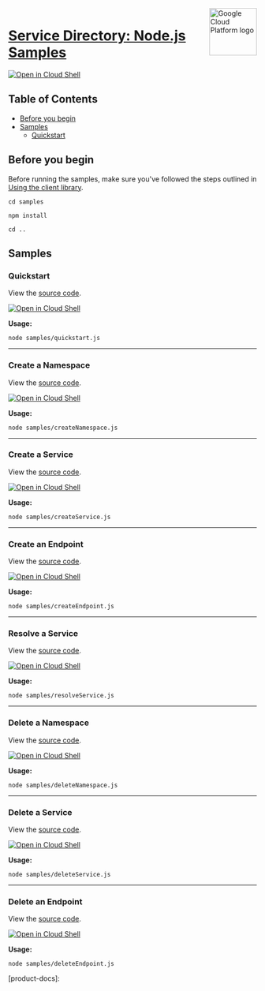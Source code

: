 [//]: # "This README.md file is auto-generated, all changes to this file will be lost."
[//]: # "To regenerate it, use `python -m synthtool`."

<img src="https://avatars2.githubusercontent.com/u/2810941?v=3&s=96" alt="Google Cloud Platform logo" title="Google Cloud Platform" align="right" height="96" width="96"/>

# [Service Directory: Node.js Samples](https://github.com/googleapis/nodejs-service-directory)

[![Open in Cloud Shell][shell_img]][shell_link]

## Table of Contents

*   [Before you begin](#before-you-begin)
*   [Samples](#samples)
    *   [Quickstart](#quickstart)

## Before you begin

Before running the samples, make sure you've followed the steps outlined in
[Using the client library](https://github.com/googleapis/nodejs-service-directory#using-the-client-library).

`cd samples`

`npm install`

`cd ..`

## Samples

### Quickstart

View the
[source code](https://github.com/googleapis/nodejs-service-directory/blob/master/samples/quickstart.js).

[![Open in Cloud Shell][shell_img]](https://console.cloud.google.com/cloudshell/open?git_repo=https://github.com/googleapis/nodejs-service-directory&page=editor&open_in_editor=samples/quickstart.js,samples/README.md)

__Usage:__

`node samples/quickstart.js`

--------------------------------------------------------------------------------

### Create a Namespace

View the
[source code](https://github.com/googleapis/nodejs-service-directory/blob/master/samples/createNamespace.js).

[![Open in Cloud Shell][shell_img]](https://console.cloud.google.com/cloudshell/open?git_repo=https://github.com/googleapis/nodejs-service-directory&page=editor&open_in_editor=samples/createNamespace.js,samples/README.md)

__Usage:__

`node samples/createNamespace.js`

--------------------------------------------------------------------------------

### Create a Service

View the
[source code](https://github.com/googleapis/nodejs-service-directory/blob/master/samples/createService.js).

[![Open in Cloud Shell][shell_img]](https://console.cloud.google.com/cloudshell/open?git_repo=https://github.com/googleapis/nodejs-service-directory&page=editor&open_in_editor=samples/createService.js,samples/README.md)

__Usage:__

`node samples/createService.js`

--------------------------------------------------------------------------------

### Create an Endpoint

View the
[source code](https://github.com/googleapis/nodejs-service-directory/blob/master/samples/createEndpoint.js).

[![Open in Cloud Shell][shell_img]](https://console.cloud.google.com/cloudshell/open?git_repo=https://github.com/googleapis/nodejs-service-directory&page=editor&open_in_editor=samples/createEndpoint.js,samples/README.md)

__Usage:__

`node samples/createEndpoint.js`

--------------------------------------------------------------------------------

### Resolve a Service

View the
[source code](https://github.com/googleapis/nodejs-service-directory/blob/master/samples/resolveService.js).

[![Open in Cloud Shell][shell_img]](https://console.cloud.google.com/cloudshell/open?git_repo=https://github.com/googleapis/nodejs-service-directory&page=editor&open_in_editor=samples/resolveService.js,samples/README.md)

__Usage:__

`node samples/resolveService.js`

--------------------------------------------------------------------------------

### Delete a Namespace

View the
[source code](https://github.com/googleapis/nodejs-service-directory/blob/master/samples/deleteNamespace.js).

[![Open in Cloud Shell][shell_img]](https://console.cloud.google.com/cloudshell/open?git_repo=https://github.com/googleapis/nodejs-service-directory&page=editor&open_in_editor=samples/deleteNamespace.js,samples/README.md)

__Usage:__

`node samples/deleteNamespace.js`

--------------------------------------------------------------------------------

### Delete a Service

View the
[source code](https://github.com/googleapis/nodejs-service-directory/blob/master/samples/deleteService.js).

[![Open in Cloud Shell][shell_img]](https://console.cloud.google.com/cloudshell/open?git_repo=https://github.com/googleapis/nodejs-service-directory&page=editor&open_in_editor=samples/deleteService.js,samples/README.md)

__Usage:__

`node samples/deleteService.js`

--------------------------------------------------------------------------------

### Delete an Endpoint

View the
[source code](https://github.com/googleapis/nodejs-service-directory/blob/master/samples/deleteEndpoint.js).

[![Open in Cloud Shell][shell_img]](https://console.cloud.google.com/cloudshell/open?git_repo=https://github.com/googleapis/nodejs-service-directory&page=editor&open_in_editor=samples/deleteEndpoint.js,samples/README.md)

__Usage:__

`node samples/deleteEndpoint.js`

[shell_img]: https://gstatic.com/cloudssh/images/open-btn.png
[shell_link]: https://console.cloud.google.com/cloudshell/open?git_repo=https://github.com/googleapis/nodejs-service-directory&page=editor&open_in_editor=samples/README.md
[product-docs]:
